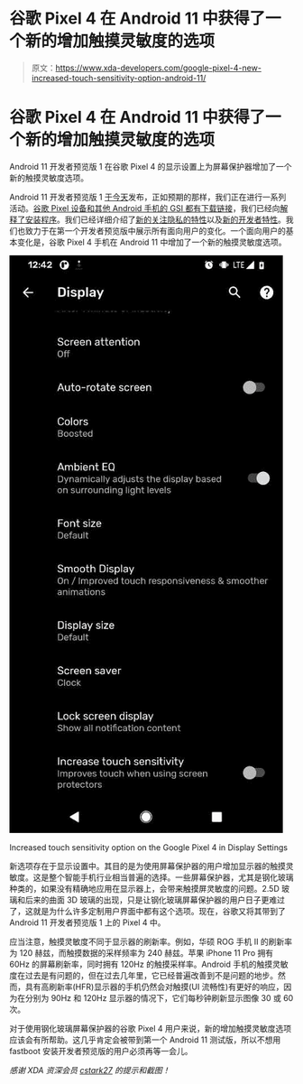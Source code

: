 # 谷歌 Pixel 4 在 Android 11 中获得了一个新的增加触摸灵敏度的选项

> 原文：<https://www.xda-developers.com/google-pixel-4-new-increased-touch-sensitivity-option-android-11/>

# 谷歌 Pixel 4 在 Android 11 中获得了一个新的增加触摸灵敏度的选项

Android 11 开发者预览版 1 在谷歌 Pixel 4 的显示设置上为屏幕保护器增加了一个新的触摸灵敏度选项。

Android 11 开发者预览版 1 [于今天](https://www.xda-developers.com/android-11-developer-preview-1-google-pixel/)发布，正如预期的那样，我们正在进行一系列活动。[谷歌 Pixel 设备和其他 Android 手机的 GSI 都有下载链接](https://www.xda-developers.com/how-to-download-android-11-developer-preview-for-google-pixel-and-other-android-devices/)，我们已经向[解释了安装程序](https://www.xda-developers.com/how-to-download-android-11-developer-preview-for-google-pixel-and-other-android-devices/)。我们已经详细介绍了[新的关注隐私的特性](https://www.xda-developers.com/android-11-developer-preview-privacy-security-features-changes/)以及[新的开发者特性](https://www.xda-developers.com/android-11-developer-preview-new-development-features/)。我们也致力于在第一个开发者预览版中展示所有面向用户的变化。一个面向用户的基本变化是，谷歌 Pixel 4 手机在 Android 11 中增加了一个新的触摸灵敏度选项。

 <picture>![Android 11 increased touch sensitivity option on the Google Pixel 4](img/4630bbfebc73cf3a10c9ff97d8226c67.png)</picture> 

Increased touch sensitivity option on the Google Pixel 4 in Display Settings

新选项存在于显示设置中。其目的是为使用屏幕保护器的用户增加显示器的触摸灵敏度。这是整个智能手机行业相当普遍的选择。一些屏幕保护器，尤其是钢化玻璃种类的，如果没有精确地应用在显示器上，会带来触摸屏灵敏度的问题。2.5D 玻璃和后来的曲面 3D 玻璃的出现，只是让钢化玻璃屏幕保护器的用户日子更难过了，这就是为什么许多定制用户界面中都有这个选项。现在，谷歌又将其带到了 Android 11 开发者预览版 1 上的 Pixel 4 中。

应当注意，触摸灵敏度不同于显示器的刷新率。例如，华硕 ROG 手机 II 的刷新率为 120 赫兹，而触摸数据的采样频率为 240 赫兹。苹果 iPhone 11 Pro 拥有 60Hz 的屏幕刷新率，同时拥有 120Hz 的触摸采样率。Android 手机的触摸灵敏度在过去是有问题的，但在过去几年里，它已经普遍改善到不是问题的地步。然而，具有高刷新率(HFR)显示器的手机仍然会对触摸(UI 流畅性)有更好的响应，因为在分别为 90Hz 和 120Hz 显示器的情况下，它们每秒钟刷新显示图像 30 或 60 次。

对于使用钢化玻璃屏幕保护器的谷歌 Pixel 4 用户来说，新的增加触摸灵敏度选项应该会有所帮助。这几乎肯定会被带到第一个 Android 11 测试版，所以不想用 fastboot 安装开发者预览版的用户必须再等一会儿。

*感谢 XDA 资深会员 [cstark27](https://forum.xda-developers.com/member.php?u=2712580) 的提示和截图！*